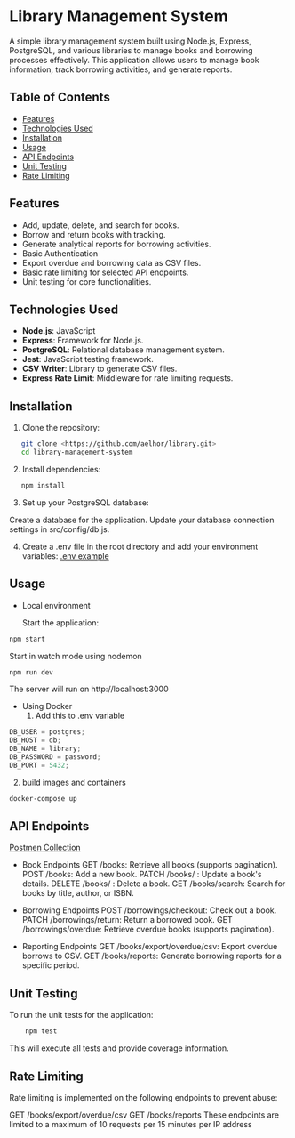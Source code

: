 # Library Management System

A simple library management system built using Node.js, Express, PostgreSQL, and various libraries to manage books and borrowing processes effectively. This application allows users to manage book information, track borrowing activities, and generate reports.

## Table of Contents

- [Features](#features)
- [Technologies Used](#technologies-used)
- [Installation](#installation)
- [Usage](#usage)
- [API Endpoints](#api-endpoints)
- [Unit Testing](#unit-testing)
- [Rate Limiting](#rate-limiting)

## Features

- Add, update, delete, and search for books.
- Borrow and return books with tracking.
- Generate analytical reports for borrowing activities.
- Basic Authentication
- Export overdue and borrowing data as CSV files.
- Basic rate limiting for selected API endpoints.
- Unit testing for core functionalities.

## Technologies Used

- **Node.js**: JavaScript
- **Express**: Framework for Node.js.
- **PostgreSQL**: Relational database management system.
- **Jest**: JavaScript testing framework.
- **CSV Writer**: Library to generate CSV files.
- **Express Rate Limit**: Middleware for rate limiting requests.

## Installation

1. Clone the repository:

```bash
   git clone <https://github.com/aelhor/library.git>
   cd library-management-system
```

2. Install dependencies:

```bash
   npm install
```

3. Set up your PostgreSQL database:

Create a database for the application.
Update your database connection settings in src/config/db.js.

4. Create a .env file in the root directory and add your environment variables:
   [.env example](./env%20example)

## Usage

- Local environment

  Start the application:

```bash
npm start
```

Start in watch mode using nodemon

```bash
npm run dev
```

The server will run on http://localhost:3000

- Using Docker
  1. Add this to .env variable

```js
DB_USER = postgres;
DB_HOST = db;
DB_NAME = library;
DB_PASSWORD = password;
DB_PORT = 5432;
```
  2. build images and containers

```bash
docker-compose up
```

## API Endpoints

[Postmen Collection](https://documenter.getpostman.com/view/25931805/2sAXxS7r7H)

- Book Endpoints
  GET /books: Retrieve all books (supports pagination).
  POST /books: Add a new book.
  PATCH /books/ : Update a book's details.
  DELETE /books/ : Delete a book.
  GET /books/search: Search for books by title, author, or ISBN.

- Borrowing Endpoints
  POST /borrowings/checkout: Check out a book.
  PATCH /borrowings/return: Return a borrowed book.
  GET /borrowings/overdue: Retrieve overdue books (supports pagination).

- Reporting Endpoints
  GET /books/export/overdue/csv: Export overdue borrows to CSV.
  GET /books/reports: Generate borrowing reports for a specific period.

## Unit Testing

To run the unit tests for the application:

```bash
    npm test
```

This will execute all tests and provide coverage information.

## Rate Limiting

Rate limiting is implemented on the following endpoints to prevent abuse:

GET /books/export/overdue/csv
GET /books/reports
These endpoints are limited to a maximum of 10 requests per 15 minutes per IP address
